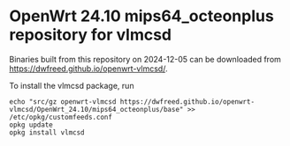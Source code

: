 OpenWrt 24.10 mips64_octeonplus repository for vlmcsd
========

Binaries built from this repository on 2024-12-05 can be downloaded from <https://dwfreed.github.io/openwrt-vlmcsd/>.

To install the vlmcsd package, run

```
echo "src/gz openwrt-vlmcsd https://dwfreed.github.io/openwrt-vlmcsd/OpenWrt_24.10/mips64_octeonplus/base" >> /etc/opkg/customfeeds.conf
opkg update
opkg install vlmcsd
```
